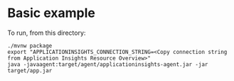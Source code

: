 # Basic example

To run, from this directory:

```
./mvnw package
export "APPLICATIONINSIGHTS_CONNECTION_STRING=<Copy connection string from Application Insights Resource Overview>"
java -javaagent:target/agent/applicationinsights-agent.jar -jar target/app.jar
```
